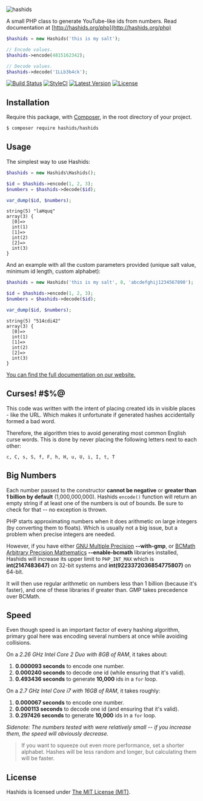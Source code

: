 ![hashids](http://hashids.org/public/img/hashids.gif)

A small PHP class to generate YouTube-like ids from numbers. Read documentation at [http://hashids.org/php](http://hashids.org/php)

```php
$hashids = new Hashids('this is my salt');

// Encode values.
$hashids->encode(4815162342);

// Decode values.
$hashids->decode('1LLb3b4ck');
```

[![Build Status](https://img.shields.io/travis/ivanakimov/hashids.php/master.svg?style=flat)](https://travis-ci.org/ivanakimov/hashids.php)
[![StyleCI](https://styleci.io/repos/4026744/shield?style=flat)](https://styleci.io/repos/4026744)
[![Latest Version](https://img.shields.io/packagist/v/hashids/hashids.svg?style=flat)](https://github.com/ivanakimov/hashids.php/releases)
[![License](https://img.shields.io/packagist/l/hashids/hashids.svg?style=flat)](https://packagist.org/packages/hashids/hashids)

## Installation
Require this package, with [Composer](https://getcomposer.org), in the root directory of your project.

```bash
$ composer require hashids/hashids
```

## Usage

The simplest way to use Hashids:

```php
$hashids = new Hashids\Hashids();

$id = $hashids->encode(1, 2, 3);
$numbers = $hashids->decode($id);

var_dump($id, $numbers);
```

```
string(5) "laHquq"
array(3) {
  [0]=>
  int(1)
  [1]=>
  int(2)
  [2]=>
  int(3)
}
```

And an example with all the custom parameters provided (unique salt value, minimum id length, custom alphabet):

```php
$hashids = new Hashids('this is my salt', 8, 'abcdefghij1234567890');

$id = $hashids->encode(1, 2, 3);
$numbers = $hashids->decode($id);

var_dump($id, $numbers);
```

```
string(5) "514cdi42"
array(3) {
  [0]=>
  int(1)
  [1]=>
  int(2)
  [2]=>
  int(3)
}
```

[You can find the full documentation on our website.](http://hashids.org)

## Curses! #$%@

This code was written with the intent of placing created ids in visible places - like the URL. Which makes it unfortunate if generated hashes accidentally formed a bad word.

Therefore, the algorithm tries to avoid generating most common English curse words. This is done by never placing the following letters next to each other:

```
c, C, s, S, f, F, h, H, u, U, i, I, t, T
```

## Big Numbers

Each number passed to the constructor **cannot be negative** or **greater than 1 billion by default** (1,000,000,000). Hashids `encode()` function will return an empty string if at least one of the numbers is out of bounds. Be sure to check for that -- no exception is thrown.

PHP starts approximating numbers when it does arithmetic on large integers (by converting them to floats). Which is usually not a big issue, but a problem when precise integers are needed.

However, if you have either [GNU Multiple Precision](https://secure.php.net/manual/en/book.gmp.php) **--with-gmp**, or [BCMath Arbitrary Precision Mathematics](https://secure.php.net/manual/en/book.bc.php) **--enable-bcmath** libraries installed, Hashids will increase its upper limit to `PHP_INT_MAX` which is **int(2147483647)** on 32-bit systems and **int(9223372036854775807)** on 64-bit.

It will then use regular arithmetic on numbers less than 1 billion (because it's faster), and one of these libraries if greater than. GMP takes precedence over BCMath.

## Speed

Even though speed is an important factor of every hashing algorithm, primary goal here was encoding several numbers at once while avoiding collisions.

On a *2.26 GHz Intel Core 2 Duo with 8GB of RAM*, it takes about:

1. **0.000093 seconds** to encode one number.
2. **0.000240 seconds** to decode one id (while ensuring that it's valid).
3. **0.493436 seconds** to generate **10,000** ids in a `for` loop.

On a *2.7 GHz Intel Core i7 with 16GB of RAM*, it takes roughly:

1. **0.000067 seconds** to encode one number.
2. **0.000113 seconds** to decode one id (and ensuring that it's valid).
3. **0.297426 seconds** to generate **10,000** ids in a `for` loop.

*Sidenote: The numbers tested with were relatively small -- if you increase them, the speed will obviously decrease.*

> If you want to squeeze out even more performance, set a shorter alphabet. Hashes will be less random and longer, but calculating them will be faster.

## License

Hashids is licensed under [The MIT License (MIT)](LICENSE).
